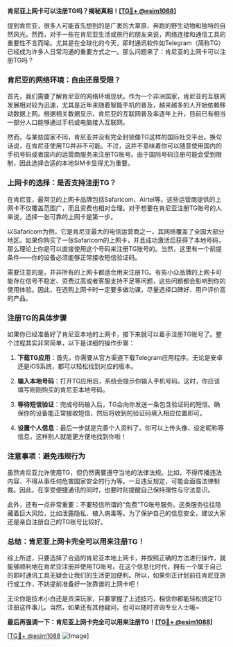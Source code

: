 **肯尼亚上网卡可以注册TG吗？揭秘真相！[[TG💪+ @esim1088](https://t.me/s/esim1088)]**

提到肯尼亚，很多人可能首先想到的是广袤的大草原、奔跑的野生动物和独特的自然风光。然而，对于一些在肯尼亚生活或旅行的朋友来说，网络连接和通信工具的重要性不言而喻。尤其是在全球化的今天，即时通讯软件如Telegram（简称TG）已经成为许多人日常沟通的重要方式之一。那么问题来了：肯尼亚的上网卡可以注册TG吗？

### 肯尼亚的网络环境：自由还是受限？

首先，我们需要了解肯尼亚的网络环境现状。作为一个非洲国家，肯尼亚的互联网发展相对较为迅速，尤其是近年来随着智能手机的普及，越来越多的人开始依赖移动数据上网。根据相关数据显示，肯尼亚的互联网普及率逐年上升，目前已有相当一部分人口能够通过手机或电脑接入互联网。

然而，与某些国家不同，肯尼亚并没有完全封锁像TG这样的国际社交平台。换句话说，在肯尼亚使用TG并非不可能。不过，这并不意味着你可以随意使用国内的手机号码或者国内的运营商服务来注册TG账号。由于国际号码注册可能会受到限制，因此选择合适的本地SIM卡显得尤为重要。

### 上网卡的选择：是否支持注册TG？

在肯尼亚，最常见的上网卡品牌包括Safaricom、Airtel等。这些运营商提供的上网卡不仅覆盖范围广，而且资费也相对合理。对于想要在肯尼亚注册TG账号的人来说，选择一张可靠的上网卡是第一步。

以Safaricom为例，它是肯尼亚最大的电信运营商之一，其网络覆盖了全国大部分地区。如果你购买了一张Safaricom的上网卡，并且成功激活后获得了本地号码，那么理论上你是可以直接使用这个号码来注册TG账号的。当然，这里有一个前提条件——你的设备必须能够正常接收短信验证码。

需要注意的是，并非所有的上网卡都适合用来注册TG。有些小众品牌的上网卡可能存在信号不稳定、资费过高或者客服支持不足等问题，这些问题都会影响到你的使用体验。因此，在选购上网卡时一定要多做功课，尽量选择口碑好、用户评价高的产品。

### 注册TG的具体步骤

如果你已经准备好了肯尼亚本地的上网卡，接下来就可以着手注册TG账号了。整个过程其实非常简单，以下是详细的操作步骤：

1. **下载TG应用**：首先，你需要从官方渠道下载Telegram应用程序。无论是安卓还是iOS系统，都可以轻松找到对应的版本。
   
2. **输入本地号码**：打开TG应用后，系统会提示你输入手机号码。这时，你应该填写刚刚购买的肯尼亚本地号码。

3. **等待短信验证**：完成号码输入后，TG会向你发送一条包含验证码的短信。确保你的设备能正常接收短信，然后将收到的验证码填入相应位置即可。

4. **设置个人信息**：最后一步就是完善个人资料了。你可以上传头像、设定昵称等信息，这样别人就能更方便地找到你啦！

### 注意事项：避免违规行为

虽然肯尼亚允许使用TG，但仍然需要遵守当地的法律法规。比如，不得传播违法内容、不得从事任何危害国家安全的行为等。一旦违反规定，可能会面临法律制裁。因此，在享受便捷通讯的同时，也要时刻提醒自己保持理性与守法意识。

此外，还有一点非常重要：不要轻信所谓的“免费”TG账号服务。这类服务往往隐藏着巨大风险，比如泄露隐私、植入病毒等。为了保护自己的信息安全，建议大家还是亲自注册自己的TG账号比较好。

### 总结：肯尼亚上网卡完全可以用来注册TG！

综上所述，只要选择了合适的肯尼亚本地上网卡，并按照正确的方法进行操作，就能够顺利地在肯尼亚注册并使用TG账号。在这个信息化时代，拥有一个属于自己的即时通讯工具无疑会让我们的生活更加便利。所以，如果你正计划前往肯尼亚旅行或工作，不妨提前准备好一张靠谱的上网卡吧！

无论你是技术小白还是资深玩家，只要掌握了上述技巧，相信你都能轻松搞定TG注册这件事儿。当然，如果还有其他疑问，也可以随时咨询专业人士哦~

**最后再强调一下：肯尼亚上网卡完全可以用来注册TG！[[TG💪+ @esim1088](https://t.me/s/esim1088)]**

[[TG💪+ @esim1088](https://t.me/s/esim1088) ![Image](https://i.postimg.cc/4NQfJmqS/Snipaste-2025-05-13-00-14-12.png)]